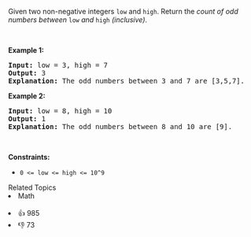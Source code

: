 <p>Given two non-negative integers <code>low</code> and <code><font face="monospace">high</font></code>. Return the <em>count of odd numbers between </em><code>low</code><em> and </em><code><font face="monospace">high</font></code><em>&nbsp;(inclusive)</em>.</p>

<p>&nbsp;</p> 
<p><strong>Example 1:</strong></p>

<pre>
<strong>Input:</strong> low = 3, high = 7
<strong>Output:</strong> 3
<b>Explanation: </b>The odd numbers between 3 and 7 are [3,5,7].</pre>

<p><strong>Example 2:</strong></p>

<pre>
<strong>Input:</strong> low = 8, high = 10
<strong>Output:</strong> 1
<b>Explanation: </b>The odd numbers between 8 and 10 are [9].</pre>

<p>&nbsp;</p> 
<p><strong>Constraints:</strong></p>

<ul> 
 <li><code>0 &lt;= low &lt;= high&nbsp;&lt;= 10^9</code></li> 
</ul>

<div><div>Related Topics</div><div><li>Math</li></div></div><br><div><li>👍 985</li><li>👎 73</li></div>
